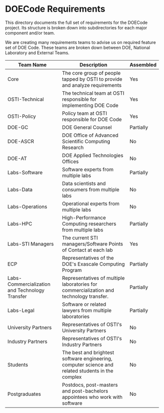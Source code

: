 # DOECode Requirements
This directory documents the full set of requirements for the DOECode project. Its structure is broken down into subdirectories for each major component and/or team. 

We are creating many requirements teams to advise us on required feature set of DOE Code. These teams are broken down between DOE, National Laboratory and External Teams.

| Team Name | Description | Assembled |
| --------- | ----------- | --------- |
| Core      | The core group of people tapped by OSTI to provide and analyze requirements | Yes |
| OSTI-Technical | The technical team at OSTI responsible for implementing DOE Code | Yes |
| OSTI-Policy | Policy team at OSTI responsible for DOE Code | Yes |
| DOE-GC | DOE General Counsel | Partially |
| DOE-ASCR | DOE Office of Advanced Scientific Computing Research | No |
| DOE-AT | DOE Applied Technologies Offices | No |
| Labs-Software | Software experts from multiple labs | Partially |
| Labs-Data | Data scientists and consumers from multiple labs | No |
| Labs-Operations | Operational experts from multiple labs | No |
| Labs-HPC | High-Performance Computing researchers from multiple labs | Partially |
| Labs-STI Managers | The current STI managers/Software Points of Contact at each lab | Yes |
| ECP | Representatives of the DOE's Exascale Computing Program | Partially |
| Labs-Commercialization and Technology Transfer | Representatives of multiple laboratories for commercialization and technology transfer. | Partially |
| Labs-Legal | Software or related lawyers from multiple laboratories | Partially |
| University Partners | Representatives of OSTI's University Partners | No |
| Industry Partners | Representatives of OSTI's Industry Partners | No |
| Students | The best and brightest software engineering, computer science and related students in the complex | No |
| Postgraduates | Postdocs, post-masters and post-bachelors appointees who work with software | No |